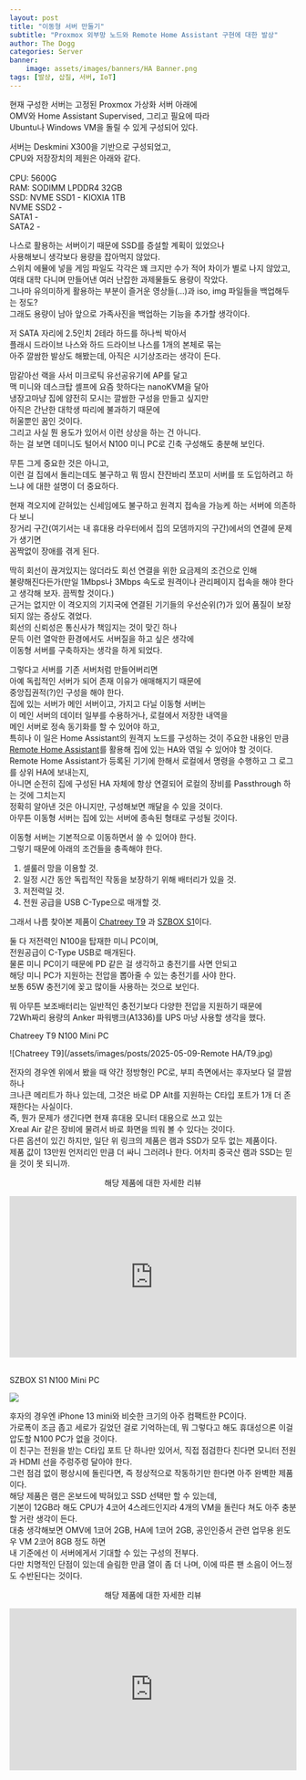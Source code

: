 ```yaml
---
layout: post
title: "이동형 서버 만둘기"
subtitle: "Proxmox 외부망 노드와 Remote Home Assistant 구현에 대한 발상"
author: The Dogg
categories: Server
banner: 
    image: assets/images/banners/HA Banner.png
tags: [발상, 삽질, 서버, IoT]
---
```


현재 구성한 서버는 고정된 Proxmox 가상화 서버 아래에<br>
OMV와 Home Assistant Supervised, 그리고 필요에 따라<br>
Ubuntu나 Windows VM을 돌릴 수 있게 구성되어 있다.<br>

서버는 Deskmini X300을 기반으로 구성되었고,<br>
CPU와 저장장치의 제원은 아래와 같다.<br>    
CPU: 5600G<br>
RAM: SODIMM LPDDR4 32GB<br>
SSD: NVME SSD1 - KIOXIA 1TB<br>
     NVME SSD2 -<br> 
     SATA1     -<br>
     SATA2     -<br>

나스로 활용하는 서버이기 때문에 SSD를 증설할 계획이 있었으나<br>
사용해보니 생각보다 용량을 잡아먹지 않았다.<br>
스위치 에뮬에 넣을 게임 파일도 각각은 꽤 크지만 수가 적어 차이가 별로 나지 않았고,<br>
여태 대학 다니며 만들어낸 여러 난잡한 과제물들도 용량이 작았다.<br>
그나마 유의미하게 활용하는 부분이 즐거운 영상들(...)과 iso, img 파일들을 백업해두는 정도?<br>
그래도 용량이 남아 앞으로 가족사진을 백업하는 기능을 추가할 생각이다.<br>

저 SATA 자리에 2.5인치 2테라 하드를 하나씩 박아서<br>
플래시 드라이브 나스와 하드 드라이브 나스를 1개의 본체로 묶는<br>
아주 깔쌈한 발상도 해봤는데, 아직은 시기상조라는 생각이 든다.<br>

맘같아선 랙을 사서 미크로틱 유선공유기에 AP를 달고<br>
맥 미니와 데스크탑 셸프에 요즘 핫하다는 nanoKVM을 달아<br>
냉장고마냥 집에 얌전히 모시는 깔쌈한 구성을 만들고 싶지만<br>
아직은 간난한 대학생 따리에 불과하기 때문에<br>
허울뿐인 꿈인 것이다.<br>
그리고 사실 뭔 용도가 있어서 이런 상상을 하는 건 아니다.<br>
하는 걸 보면 데미니도 털어서 N100 미니 PC로 긴축 구성해도 충분해 보인다.<br>

무튼 그게 중요한 것은 아니고,<br>
이런 걸 집에서 돌리는데도 불구하고 뭐 땀시 잔잔바리 쪼꼬미 서버를 또 도입하려고 하느냐
에 대한 설명이 더 중요하다.<br>

현재 격오지에 갇혀있는 신세임에도 불구하고 원격지 접속을 가능케 하는 서버에 의존하다 보니<br>
장거리 구간(여기서는 내 휴대용 라우터에서 집의 모뎀까지의 구간)에서의 연결에 문제가 생기면<br>
꼼짝없이 장애를 겪게 된다.<br>

딱히 회선이 끊겨있지는 않더라도 회선 연결을 위한 요금제의 조건으로 인해<br>
불량해진다든가(만일 1Mbps나 3Mbps 속도로 원격이나 관리페이지 접속을 해야 한다고 생각해 보자. 끔찍할 것이다.)<br>
근거는 없지만 이 격오지의 기지국에 연결된 기기들의 우선순위(?)가 있어 품질이 보장되지 않는 증상도 겪었다.<br>
회선의 신뢰성은 통신사가 책임지는 것이 맞긴 하나<br>
문득 이런 열악한 환경에서도 서버질을 하고 싶은 생각에<br>
이동형 서버를 구축하자는 생각을 하게 되었다.<br>

그렇다고 서버를 기존 서버처럼 만들어버리면<br>
아예 독립적인 서버가 되어 존재 이유가 애매해지기 때문에<br>
중앙집권적(?)인 구성을 해야 한다.<br>
집에 있는 서버가 메인 서버이고, 가지고 다닐 이동형 서버는<br>
이 메인 서버의 데이터 일부를 수용하거나, 로컬에서 저장한 내역을<br>
메인 서버로 정속 동기화를 할 수 있어야 하고,<br>
특히나 이 일은 Home Assistant의 원격지 노드를 구성하는 것이 주요한 내용인 만큼<br>
<a href="https://github.com/custom-components/remote_homeassistant">Remote Home Assistant</a>를 활용해 집에 있는 HA와 엮일 수 있어야 할 것이다.<br>
Remote Home Assistant가 등록된 기기에 한해서 로컬에서 명령을 수행하고 그 로그를 상위 HA에 보내는지,<br>
아니면 순전히 집에 구성된 HA 자체에 항상 연결되어 로컬의 장비를 Passthrough 하는 것에 그치는지<br>
정확히 알아낸 것은 아니지만, 구성해보면 깨달을 수 있을 것이다.<br>
아무튼 이동형 서버는 집에 있는 서버에 종속된 형태로 구성될 것이다.<br>

이동형 서버는 기본적으로 이동하면서 쓸 수 있어야 한다.<br>
그렇기 때문에 아래의 조건들을 충족해야 한다.<br>

1. 셀룰러 망을 이용할 것.<br>
2. 일정 시간 동안 독립적인 작동을 보장하기 위해 배터리가 있을 것.<br>
3. 저전력일 것.<br>
4. 전원 공급을 USB C-Type으로 매개할 것.<br>

그래서 나름 찾아본 제품이 
<a href="https://ko.aliexpress.com/item/1005006918474581.html?spm=a2g0o.productlist.main.4.262aqJk7qJk7Q0&aem_p4p_detail=2025050902525919203651894526880001710764&algo_pvid=78259f5a-b2d8-4e79-bdd5-26fb6bdcc9b9&algo_exp_id=78259f5a-b2d8-4e79-bdd5-26fb6bdcc9b9-3&pdp_ext_f=%7B%22order%22%3A%22336%22%2C%22eval%22%3A%221%22%7D&pdp_npi=4%40dis%21KRW%21140763%21131108%21%21%21701.52%21653.40%21%402141115b17467843797987667e4907%2112000045324511657%21sea%21KR%214435266465%21X&curPageLogUid=akcNlVGDwlXC&utparam-url=scene%3Asearch%7Cquery_from%3A&search_p4p_id=2025050902525919203651894526880001710764_1">Chatreey T9</a>
과 
<a href="https://ko.aliexpress.com/item/1005005954197501.html?spm=a2g0o.cart.0.0.774556bapAIZc3&mp=1&pdp_npi=5%40dis%21KRW%21KRW%20341633%21KRW%20167400%21%21KRW%20167400%21%21%21%4021010d9017467844701782771e1c7c%2112000038723123867%21ct%21KR%214435266465%21%211%210&gatewayAdapt=glo2kor">SZBOX S1</a>이다.<br>

둘 다 저전력인 N100을 탑재한 미니 PC이며,<br>
전원공급이 C-Type USB로 매개된다.<br>
물론 미니 PC이기 때문에 PD 같은 걸 생각하고 충전기를 사면 안되고<br>
해당 미니 PC가 지원하는 전압을 뽑아줄 수 있는 충전기를 사야 한다.<br>
보통 65W 충전기에 꽂고 많이들 사용하는 것으로 보인다.<br>

뭐 아무튼 보조배터리는 일반적인 충전기보다 다양한 전압을 지원하기 때문에<br>
72Wh짜리 용량의 Anker 파워뱅크(A1336)를 UPS 마냥 사용할 생각을 했다.<br>

Chatreey T9 N100 Mini PC<br>
<p>
 ![Chatreey T9](/assets/images/posts/2025-05-09-Remote HA/T9.jpg)<br>
</p>
전자의 경우엔 위에서 봤을 때 약간 정방형인 PC로, 부피 측면에서는 후자보다 덜 깔쌈하나<br>
크나큰 메리트가 하나 있는데, 그것은 바로 DP Alt를 지원하는 C타입 포트가 1개 더 존재한다는 사실이다.<br>
즉, 뭔가 문제가 생긴다면 현재 휴대용 모니터 대용으로 쓰고 있는 <br>
Xreal Air 같은 장비에 물려서 바로 화면을 띄워 볼 수 있다는 것이다.<br>
다른 옵션이 있긴 하지만, 일단 위 링크의 제품은 램과 SSD가 모두 없는 제품이다.<br>
제품 값이 13만원 언저리인 만큼 더 싸니 그러려나 한다. 어차피 중국산 램과 SSD는 믿을 것이 못 되니까.<br>
<p style="text-align: center;">
    해당 제품에 대한 자세한 리뷰<br>
</p>
<style>.embed-container { position: relative; padding-bottom: 56.25%; height: 0; overflow: hidden; max-width: 100%; } .embed-container iframe, .embed-container object, .embed-container embed { position: absolute; top: 0; left: 0; width: 100%; height: 100%; }</style><div class='embed-container'><iframe src="https://www.youtube.com/embed/LAJ7S8Vm9RI?si=e5GAakGH-6kHpzPx" frameborder='0' allowfullscreen></iframe></div><br>

SZBOX S1 N100 Mini PC<br>
<p>
 <img src = "/assets/images/posts/2025-05-09-Remote HA/S1.jpg">
</p>
후자의 경우엔 iPhone 13 mini와 비슷한 크기의 아주 컴팩트한 PC이다.<br>
가로폭이 조금 좁고 세로가 길었던 걸로 기억하는데, 뭐 그렇다고 해도 휴대성으론 이걸 압도할 N100 PC가 없을 것이다.<br>
이 친구는 전원을 받는 C타입 포트 단 하나만 있어서, 직접 점검한다 친다면 모니터 전원과 HDMI 선을 주렁주렁 달아야 한다.<br>
그런 점검 없이 평상시에 돌린다면, 즉 정상적으로 작동하기만 한다면 아주 완벽한 제품이다.<br>
해당 제품은 램은 온보드에 박혀있고 SSD 선택만 할 수 있는데,<br>
기본이 12GB라 해도 CPU가 4코어 4스레드인지라 4개의 VM을 돌린다 쳐도 아주 충분할 거란 생각이 든다.<br>
대충 생각해보면 OMV에 1코어 2GB, HA에 1코어 2GB, 공인인증서 관련 업무용 윈도우 VM 2코어 8GB 정도 하면<br>
내 기준에선 이 서버에게서 기대할 수 있는 구성의 전부다.<br>
다만 치명적인 단점이 있는데 슬림한 만큼 열이 좀 더 나며, 이에 따른 팬 소음이 어느정도 수반된다는 것이다.<br>
<p style="text-align: center;">
    해당 제품에 대한 자세한 리뷰<br>
</p>

<style>.embed-container { position: relative; padding-bottom: 56.25%; height: 0; overflow: hidden; max-width: 100%; } .embed-container iframe, .embed-container object, .embed-container embed { position: absolute; top: 0; left: 0; width: 100%; height: 100%; }</style><div class='embed-container'><iframe src="https://www.youtube.com/embed/41jfgYdJ9fE?si=y5tH_pFsTONDI-08" frameborder='0' allowfullscreen></iframe></div><br>

